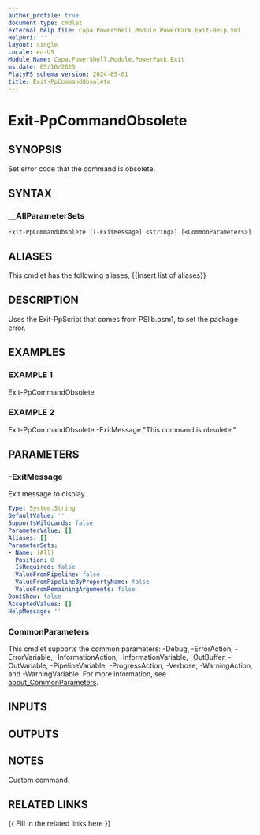 ```yaml
---
author_profile: true
document type: cmdlet
external help file: Capa.PowerShell.Module.PowerPack.Exit-Help.xml
HelpUri: ''
layout: single
Locale: en-US
Module Name: Capa.PowerShell.Module.PowerPack.Exit
ms.date: 05/10/2025
PlatyPS schema version: 2024-05-01
title: Exit-PpCommandObsolete
---
```


# Exit-PpCommandObsolete

## SYNOPSIS

Set error code that the command is obsolete.

## SYNTAX

### __AllParameterSets

```
Exit-PpCommandObsolete [[-ExitMessage] <string>] [<CommonParameters>]
```

## ALIASES

This cmdlet has the following aliases,
  {{Insert list of aliases}}

## DESCRIPTION

Uses the Exit-PpScript that comes from PSlib.psm1, to set the package error.

## EXAMPLES

### EXAMPLE 1

Exit-PpCommandObsolete

### EXAMPLE 2

Exit-PpCommandObsolete -ExitMessage "This command is obsolete."

## PARAMETERS

### -ExitMessage

Exit message to display.

```yaml
Type: System.String
DefaultValue: ''
SupportsWildcards: false
ParameterValue: []
Aliases: []
ParameterSets:
- Name: (All)
  Position: 0
  IsRequired: false
  ValueFromPipeline: false
  ValueFromPipelineByPropertyName: false
  ValueFromRemainingArguments: false
DontShow: false
AcceptedValues: []
HelpMessage: ''
```

### CommonParameters

This cmdlet supports the common parameters: -Debug, -ErrorAction, -ErrorVariable,
-InformationAction, -InformationVariable, -OutBuffer, -OutVariable, -PipelineVariable,
-ProgressAction, -Verbose, -WarningAction, and -WarningVariable. For more information, see
[about_CommonParameters](https://go.microsoft.com/fwlink/?LinkID=113216).

## INPUTS

## OUTPUTS

## NOTES

Custom command.


## RELATED LINKS

{{ Fill in the related links here }}

